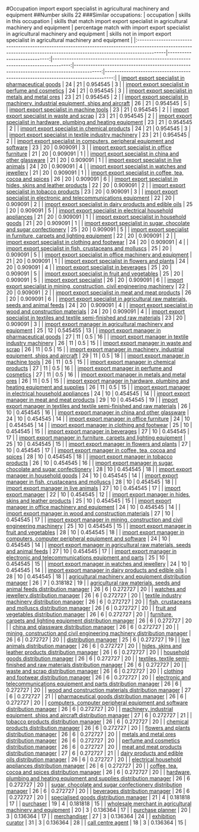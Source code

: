 #Occupation import export specialist in agricultural machinery and equipment
##Number skills 22
###Similar occupations:
| occupation                                                                                                                                                              |   skills in this occupation |   skills that match import export specialist in agricultural machinery and equipment |   percentage match with import export specialist in agricultural machinery and equipment |   skills not in import export specialist in agricultural machinery and equipment |
|:------------------------------------------------------------------------------------------------------------------------------------------------------------------------|----------------------------:|-------------------------------------------------------------------------------------:|-----------------------------------------------------------------------------------------:|---------------------------------------------------------------------------------:|
| [import export specialist in pharmaceutical goods](import_export_specialist_in_pharmaceutical_goods.md)                                                                 |                          24 |                                                                                   21 |                                                                                 0.954545 |                                                                                3 |
| [import export specialist in perfume and cosmetics](import_export_specialist_in_perfume_and_cosmetics.md)                                                               |                          24 |                                                                                   21 |                                                                                 0.954545 |                                                                                3 |
| [import export specialist in metals and metal ores](import_export_specialist_in_metals_and_metal_ores.md)                                                               |                          23 |                                                                                   21 |                                                                                 0.954545 |                                                                                2 |
| [import export specialist in machinery, industrial equipment, ships and aircraft](import_export_specialist_in_machinery,_industrial_equipment,_ships_and_aircraft.md)   |                          26 |                                                                                   21 |                                                                                 0.954545 |                                                                                5 |
| [import export specialist in machine tools](import_export_specialist_in_machine_tools.md)                                                                               |                          23 |                                                                                   21 |                                                                                 0.954545 |                                                                                2 |
| [import export specialist in waste and scrap](import_export_specialist_in_waste_and_scrap.md)                                                                           |                          23 |                                                                                   21 |                                                                                 0.954545 |                                                                                2 |
| [import export specialist in hardware, plumbing and heating equipment](import_export_specialist_in_hardware,_plumbing_and_heating_equipment.md)                         |                          23 |                                                                                   21 |                                                                                 0.954545 |                                                                                2 |
| [import export specialist in chemical products](import_export_specialist_in_chemical_products.md)                                                                       |                          24 |                                                                                   21 |                                                                                 0.954545 |                                                                                3 |
| [import export specialist in textile industry machinery](import_export_specialist_in_textile_industry_machinery.md)                                                     |                          23 |                                                                                   21 |                                                                                 0.954545 |                                                                                2 |
| [import export specialist in computers, peripheral equipment and software](import_export_specialist_in_computers,_peripheral_equipment_and_software.md)                 |                          23 |                                                                                   20 |                                                                                 0.909091 |                                                                                3 |
| [import export specialist in office furniture](import_export_specialist_in_office_furniture.md)                                                                         |                          21 |                                                                                   20 |                                                                                 0.909091 |                                                                                1 |
| [import export specialist in china and other glassware](import_export_specialist_in_china_and_other_glassware.md)                                                       |                          21 |                                                                                   20 |                                                                                 0.909091 |                                                                                1 |
| [import export specialist in live animals](import_export_specialist_in_live_animals.md)                                                                                 |                          24 |                                                                                   20 |                                                                                 0.909091 |                                                                                4 |
| [import export specialist in watches and jewellery](import_export_specialist_in_watches_and_jewellery.md)                                                               |                          21 |                                                                                   20 |                                                                                 0.909091 |                                                                                1 |
| [import export specialist in coffee, tea, cocoa and spices](import_export_specialist_in_coffee,_tea,_cocoa_and_spices.md)                                               |                          26 |                                                                                   20 |                                                                                 0.909091 |                                                                                6 |
| [import export specialist in hides, skins and leather products](import_export_specialist_in_hides,_skins_and_leather_products.md)                                       |                          22 |                                                                                   20 |                                                                                 0.909091 |                                                                                2 |
| [import export specialist in tobacco products](import_export_specialist_in_tobacco_products.md)                                                                         |                          23 |                                                                                   20 |                                                                                 0.909091 |                                                                                3 |
| [import export specialist in electronic and telecommunications equipment](import_export_specialist_in_electronic_and_telecommunications_equipment.md)                   |                          22 |                                                                                   20 |                                                                                 0.909091 |                                                                                2 |
| [import export specialist in dairy products and edible oils](import_export_specialist_in_dairy_products_and_edible_oils.md)                                             |                          25 |                                                                                   20 |                                                                                 0.909091 |                                                                                5 |
| [import export specialist in electrical household appliances](import_export_specialist_in_electrical_household_appliances.md)                                           |                          21 |                                                                                   20 |                                                                                 0.909091 |                                                                                1 |
| [import export specialist in household goods](import_export_specialist_in_household_goods.md)                                                                           |                          21 |                                                                                   20 |                                                                                 0.909091 |                                                                                1 |
| [import export specialist in sugar, chocolate and sugar confectionery](import_export_specialist_in_sugar,_chocolate_and_sugar_confectionery.md)                         |                          25 |                                                                                   20 |                                                                                 0.909091 |                                                                                5 |
| [import export specialist in furniture, carpets and lighting equipment](import_export_specialist_in_furniture,_carpets_and_lighting_equipment.md)                       |                          22 |                                                                                   20 |                                                                                 0.909091 |                                                                                2 |
| [import export specialist in clothing and footwear](import_export_specialist_in_clothing_and_footwear.md)                                                               |                          24 |                                                                                   20 |                                                                                 0.909091 |                                                                                4 |
| [import export specialist in  fish, crustaceans and molluscs](import_export_specialist_in__fish,_crustaceans_and_molluscs.md)                                           |                          25 |                                                                                   20 |                                                                                 0.909091 |                                                                                5 |
| [import export specialist in office machinery and equipment](import_export_specialist_in_office_machinery_and_equipment.md)                                             |                          21 |                                                                                   20 |                                                                                 0.909091 |                                                                                1 |
| [import export specialist in flowers and plants](import_export_specialist_in_flowers_and_plants.md)                                                                     |                          24 |                                                                                   20 |                                                                                 0.909091 |                                                                                4 |
| [import export specialist in beverages](import_export_specialist_in_beverages.md)                                                                                       |                          25 |                                                                                   20 |                                                                                 0.909091 |                                                                                5 |
| [import export specialist in fruit and vegetables](import_export_specialist_in_fruit_and_vegetables.md)                                                                 |                          25 |                                                                                   20 |                                                                                 0.909091 |                                                                                5 |
| [import export specialist](import_export_specialist.md)                                                                                                                 |                          26 |                                                                                   20 |                                                                                 0.909091 |                                                                                6 |
| [import export specialist in mining, construction, civil engineering machinery](import_export_specialist_in_mining,_construction,_civil_engineering_machinery.md)       |                          22 |                                                                                   20 |                                                                                 0.909091 |                                                                                2 |
| [import export specialist in meat and meat products](import_export_specialist_in_meat_and_meat_products.md)                                                             |                          26 |                                                                                   20 |                                                                                 0.909091 |                                                                                6 |
| [import export specialist in agricultural raw materials, seeds and animal feeds](import_export_specialist_in_agricultural_raw_materials,_seeds_and_animal_feeds.md)     |                          24 |                                                                                   20 |                                                                                 0.909091 |                                                                                4 |
| [import export specialist in wood and construction materials](import_export_specialist_in_wood_and_construction_materials.md)                                           |                          24 |                                                                                   20 |                                                                                 0.909091 |                                                                                4 |
| [import export specialist in textiles and textile semi-finished and raw materials](import_export_specialist_in_textiles_and_textile_semi-finished_and_raw_materials.md) |                          23 |                                                                                   20 |                                                                                 0.909091 |                                                                                3 |
| [import export manager in agricultural machinery and equipment](import_export_manager_in_agricultural_machinery_and_equipment.md)                                       |                          25 |                                                                                   12 |                                                                                 0.545455 |                                                                               13 |
| [import export manager in pharmaceutical goods](import_export_manager_in_pharmaceutical_goods.md)                                                                       |                          27 |                                                                                   11 |                                                                                 0.5      |                                                                               16 |
| [import export manager in textile industry machinery](import_export_manager_in_textile_industry_machinery.md)                                                           |                          26 |                                                                                   11 |                                                                                 0.5      |                                                                               15 |
| [import export manager in waste and scrap](import_export_manager_in_waste_and_scrap.md)                                                                                 |                          26 |                                                                                   11 |                                                                                 0.5      |                                                                               15 |
| [import export manager in machinery, industrial equipment, ships and aircraft](import_export_manager_in_machinery,_industrial_equipment,_ships_and_aircraft.md)         |                          29 |                                                                                   11 |                                                                                 0.5      |                                                                               18 |
| [import export manager in machine tools](import_export_manager_in_machine_tools.md)                                                                                     |                          26 |                                                                                   11 |                                                                                 0.5      |                                                                               15 |
| [import export manager in chemical products](import_export_manager_in_chemical_products.md)                                                                             |                          27 |                                                                                   11 |                                                                                 0.5      |                                                                               16 |
| [import export manager in perfume and cosmetics](import_export_manager_in_perfume_and_cosmetics.md)                                                                     |                          27 |                                                                                   11 |                                                                                 0.5      |                                                                               16 |
| [import export manager in metals and metal ores](import_export_manager_in_metals_and_metal_ores.md)                                                                     |                          26 |                                                                                   11 |                                                                                 0.5      |                                                                               15 |
| [import export manager in hardware, plumbing and heating equipment and supplies](import_export_manager_in_hardware,_plumbing_and_heating_equipment_and_supplies.md)     |                          26 |                                                                                   11 |                                                                                 0.5      |                                                                               15 |
| [import export manager in electrical household appliances](import_export_manager_in_electrical_household_appliances.md)                                                 |                          24 |                                                                                   10 |                                                                                 0.454545 |                                                                               14 |
| [import export manager in meat and meat products](import_export_manager_in_meat_and_meat_products.md)                                                                   |                          29 |                                                                                   10 |                                                                                 0.454545 |                                                                               19 |
| [import export manager in textiles and textile semi-finished and raw materials](import_export_manager_in_textiles_and_textile_semi-finished_and_raw_materials.md)       |                          26 |                                                                                   10 |                                                                                 0.454545 |                                                                               16 |
| [import export manager in china and other glassware](import_export_manager_in_china_and_other_glassware.md)                                                             |                          24 |                                                                                   10 |                                                                                 0.454545 |                                                                               14 |
| [import export manager in office furniture](import_export_manager_in_office_furniture.md)                                                                               |                          24 |                                                                                   10 |                                                                                 0.454545 |                                                                               14 |
| [import export manager in clothing and footwear](import_export_manager_in_clothing_and_footwear.md)                                                                     |                          25 |                                                                                   10 |                                                                                 0.454545 |                                                                               15 |
| [import export manager in beverages](import_export_manager_in_beverages.md)                                                                                             |                          27 |                                                                                   10 |                                                                                 0.454545 |                                                                               17 |
| [import export manager in furniture, carpets and lighting equipment](import_export_manager_in_furniture,_carpets_and_lighting_equipment.md)                             |                          25 |                                                                                   10 |                                                                                 0.454545 |                                                                               15 |
| [import export manager in flowers and plants](import_export_manager_in_flowers_and_plants.md)                                                                           |                          27 |                                                                                   10 |                                                                                 0.454545 |                                                                               17 |
| [import export manager in coffee, tea, cocoa and spices](import_export_manager_in_coffee,_tea,_cocoa_and_spices.md)                                                     |                          28 |                                                                                   10 |                                                                                 0.454545 |                                                                               18 |
| [import export manager in tobacco products](import_export_manager_in_tobacco_products.md)                                                                               |                          26 |                                                                                   10 |                                                                                 0.454545 |                                                                               16 |
| [import export manager in sugar, chocolate and sugar confectionery](import_export_manager_in_sugar,_chocolate_and_sugar_confectionery.md)                               |                          28 |                                                                                   10 |                                                                                 0.454545 |                                                                               18 |
| [import export manager in household goods](import_export_manager_in_household_goods.md)                                                                                 |                          24 |                                                                                   10 |                                                                                 0.454545 |                                                                               14 |
| [import export manager in fish, crustaceans and molluscs](import_export_manager_in_fish,_crustaceans_and_molluscs.md)                                                   |                          28 |                                                                                   10 |                                                                                 0.454545 |                                                                               18 |
| [import export manager in live animals](import_export_manager_in_live_animals.md)                                                                                       |                          27 |                                                                                   10 |                                                                                 0.454545 |                                                                               17 |
| [import export manager](import_export_manager.md)                                                                                                                       |                          22 |                                                                                   10 |                                                                                 0.454545 |                                                                               12 |
| [import export manager in hides, skins and leather products](import_export_manager_in_hides,_skins_and_leather_products.md)                                             |                          25 |                                                                                   10 |                                                                                 0.454545 |                                                                               15 |
| [import export manager in office machinery and equipment](import_export_manager_in_office_machinery_and_equipment.md)                                                   |                          24 |                                                                                   10 |                                                                                 0.454545 |                                                                               14 |
| [import export manager in wood and construction materials](import_export_manager_in_wood_and_construction_materials.md)                                                 |                          27 |                                                                                   10 |                                                                                 0.454545 |                                                                               17 |
| [import export manager in mining, construction and civil engineering machinery](import_export_manager_in_mining,_construction_and_civil_engineering_machinery.md)       |                          25 |                                                                                   10 |                                                                                 0.454545 |                                                                               15 |
| [import export manager in fruit and vegetables](import_export_manager_in_fruit_and_vegetables.md)                                                                       |                          28 |                                                                                   10 |                                                                                 0.454545 |                                                                               18 |
| [import export manager in computers, computer peripheral equipment and software](import_export_manager_in_computers,_computer_peripheral_equipment_and_software.md)     |                          24 |                                                                                   10 |                                                                                 0.454545 |                                                                               14 |
| [import export manager in agricultural raw materials, seeds and animal feeds](import_export_manager_in_agricultural_raw_materials,_seeds_and_animal_feeds.md)           |                          27 |                                                                                   10 |                                                                                 0.454545 |                                                                               17 |
| [import export manager in electronic and telecommunications equipment and parts](import_export_manager_in_electronic_and_telecommunications_equipment_and_parts.md)     |                          25 |                                                                                   10 |                                                                                 0.454545 |                                                                               15 |
| [import export manager in watches and jewellery](import_export_manager_in_watches_and_jewellery.md)                                                                     |                          24 |                                                                                   10 |                                                                                 0.454545 |                                                                               14 |
| [import export manager in dairy products and edible oils](import_export_manager_in_dairy_products_and_edible_oils.md)                                                   |                          28 |                                                                                   10 |                                                                                 0.454545 |                                                                               18 |
| [agricultural machinery and equipment distribution manager](agricultural_machinery_and_equipment_distribution_manager.md)                                               |                          26 |                                                                                    7 |                                                                                 0.318182 |                                                                               19 |
| [agricultural raw materials, seeds and animal feeds distribution manager](agricultural_raw_materials,_seeds_and_animal_feeds_distribution_manager.md)                   |                          26 |                                                                                    6 |                                                                                 0.272727 |                                                                               20 |
| [watches and jewellery distribution manager](watches_and_jewellery_distribution_manager.md)                                                                             |                          26 |                                                                                    6 |                                                                                 0.272727 |                                                                               20 |
| [textile industry machinery distribution manager](textile_industry_machinery_distribution_manager.md)                                                                   |                          26 |                                                                                    6 |                                                                                 0.272727 |                                                                               20 |
| [fish, crustaceans and molluscs distribution manager](fish,_crustaceans_and_molluscs_distribution_manager.md)                                                           |                          26 |                                                                                    6 |                                                                                 0.272727 |                                                                               20 |
| [fruit and vegetables distribution manager](fruit_and_vegetables_distribution_manager.md)                                                                               |                          26 |                                                                                    6 |                                                                                 0.272727 |                                                                               20 |
| [furniture, carpets and lighting equipment distribution manager](furniture,_carpets_and_lighting_equipment_distribution_manager.md)                                     |                          26 |                                                                                    6 |                                                                                 0.272727 |                                                                               20 |
| [china and glassware distribution manager](china_and_glassware_distribution_manager.md)                                                                                 |                          26 |                                                                                    6 |                                                                                 0.272727 |                                                                               20 |
| [mining, construction and civil engineering machinery distribution manager](mining,_construction_and_civil_engineering_machinery_distribution_manager.md)               |                          26 |                                                                                    6 |                                                                                 0.272727 |                                                                               20 |
| [distribution manager](distribution_manager.md)                                                                                                                         |                          25 |                                                                                    6 |                                                                                 0.272727 |                                                                               19 |
| [live animals distribution manager](live_animals_distribution_manager.md)                                                                                               |                          26 |                                                                                    6 |                                                                                 0.272727 |                                                                               20 |
| [hides, skins and leather products distribution manager](hides,_skins_and_leather_products_distribution_manager.md)                                                     |                          26 |                                                                                    6 |                                                                                 0.272727 |                                                                               20 |
| [household goods distribution manager](household_goods_distribution_manager.md)                                                                                         |                          26 |                                                                                    6 |                                                                                 0.272727 |                                                                               20 |
| [textiles, textile semi-finished and raw materials distribution manager](textiles,_textile_semi-finished_and_raw_materials_distribution_manager.md)                     |                          26 |                                                                                    6 |                                                                                 0.272727 |                                                                               20 |
| [waste and scrap distribution manager](waste_and_scrap_distribution_manager.md)                                                                                         |                          26 |                                                                                    6 |                                                                                 0.272727 |                                                                               20 |
| [clothing and footwear distribution manager](clothing_and_footwear_distribution_manager.md)                                                                             |                          26 |                                                                                    6 |                                                                                 0.272727 |                                                                               20 |
| [electronic and telecommunications equipment and parts distribution manager](electronic_and_telecommunications_equipment_and_parts_distribution_manager.md)             |                          26 |                                                                                    6 |                                                                                 0.272727 |                                                                               20 |
| [wood and construction materials distribution manager](wood_and_construction_materials_distribution_manager.md)                                                         |                          27 |                                                                                    6 |                                                                                 0.272727 |                                                                               21 |
| [pharmaceutical goods distribution manager](pharmaceutical_goods_distribution_manager.md)                                                                               |                          26 |                                                                                    6 |                                                                                 0.272727 |                                                                               20 |
| [computers, computer peripheral equipment and software distribution manager](computers,_computer_peripheral_equipment_and_software_distribution_manager.md)             |                          26 |                                                                                    6 |                                                                                 0.272727 |                                                                               20 |
| [machinery, industrial equipment, ships and aircraft distribution manager](machinery,_industrial_equipment,_ships_and_aircraft_distribution_manager.md)                 |                          27 |                                                                                    6 |                                                                                 0.272727 |                                                                               21 |
| [tobacco products distribution manager](tobacco_products_distribution_manager.md)                                                                                       |                          26 |                                                                                    6 |                                                                                 0.272727 |                                                                               20 |
| [chemical products distribution manager](chemical_products_distribution_manager.md)                                                                                     |                          26 |                                                                                    6 |                                                                                 0.272727 |                                                                               20 |
| [flowers and plants distribution manager](flowers_and_plants_distribution_manager.md)                                                                                   |                          26 |                                                                                    6 |                                                                                 0.272727 |                                                                               20 |
| [metals and metal ores distribution manager](metals_and_metal_ores_distribution_manager.md)                                                                             |                          26 |                                                                                    6 |                                                                                 0.272727 |                                                                               20 |
| [perfume and cosmetics distribution manager](perfume_and_cosmetics_distribution_manager.md)                                                                             |                          26 |                                                                                    6 |                                                                                 0.272727 |                                                                               20 |
| [meat and meat products distribution manager](meat_and_meat_products_distribution_manager.md)                                                                           |                          27 |                                                                                    6 |                                                                                 0.272727 |                                                                               21 |
| [dairy products and edible oils distribution manager](dairy_products_and_edible_oils_distribution_manager.md)                                                           |                          26 |                                                                                    6 |                                                                                 0.272727 |                                                                               20 |
| [electrical household appliances distribution manager](electrical_household_appliances_distribution_manager.md)                                                         |                          26 |                                                                                    6 |                                                                                 0.272727 |                                                                               20 |
| [coffee, tea, cocoa and spices distribution manager](coffee,_tea,_cocoa_and_spices_distribution_manager.md)                                                             |                          26 |                                                                                    6 |                                                                                 0.272727 |                                                                               20 |
| [hardware, plumbing and heating equipment and supplies distribution manager](hardware,_plumbing_and_heating_equipment_and_supplies_distribution_manager.md)             |                          26 |                                                                                    6 |                                                                                 0.272727 |                                                                               20 |
| [sugar, chocolate and sugar confectionery distribution manager](sugar,_chocolate_and_sugar_confectionery_distribution_manager.md)                                       |                          26 |                                                                                    6 |                                                                                 0.272727 |                                                                               20 |
| [beverages distribution manager](beverages_distribution_manager.md)                                                                                                     |                          26 |                                                                                    6 |                                                                                 0.272727 |                                                                               20 |
| [specialised goods distribution manager](specialised_goods_distribution_manager.md)                                                                                     |                          21 |                                                                                    4 |                                                                                 0.181818 |                                                                               17 |
| [purchaser](purchaser.md)                                                                                                                                               |                          19 |                                                                                    4 |                                                                                 0.181818 |                                                                               15 |
| [wholesale merchant in agricultural machinery and equipment](wholesale_merchant_in_agricultural_machinery_and_equipment.md)                                             |                          20 |                                                                                    3 |                                                                                 0.136364 |                                                                               17 |
| [purchase planner](purchase_planner.md)                                                                                                                                 |                          20 |                                                                                    3 |                                                                                 0.136364 |                                                                               17 |
| [merchandiser](merchandiser.md)                                                                                                                                         |                          27 |                                                                                    3 |                                                                                 0.136364 |                                                                               24 |
| [exhibition curator](exhibition_curator.md)                                                                                                                             |                          31 |                                                                                    3 |                                                                                 0.136364 |                                                                               28 |
| [call centre agent](call_centre_agent.md)                                                                                                                               |                          18 |                                                                                    3 |                                                                                 0.136364 |                                                                               15 |
